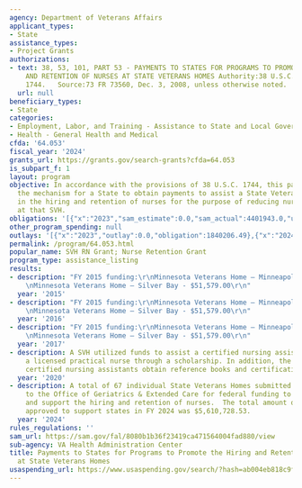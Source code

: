 ```yaml
---
agency: Department of Veterans Affairs
applicant_types:
- State
assistance_types:
- Project Grants
authorizations:
- text: 38, 53, 101, PART 53 - PAYMENTS TO STATES FOR PROGRAMS TO PROMOTE THE HIRING
    AND RETENTION OF NURSES AT STATE VETERANS HOMES Authority:38 U.S.C. 101, 501,
    1744.   Source:73 FR 73560, Dec. 3, 2008, unless otherwise noted.
  url: null
beneficiary_types:
- State
categories:
- Employment, Labor, and Training - Assistance to State and Local Governments
- Health - General Health and Medical
cfda: '64.053'
fiscal_year: '2024'
grants_url: https://grants.gov/search-grants?cfda=64.053
is_subpart_f: 1
layout: program
objective: In accordance with the provisions of 38 U.S.C. 1744, this part sets forth
  the mechanism for a State to obtain payments to assist a State Veterans Home (SVH)
  in the hiring and retention of nurses for the purpose of reducing nursing shortages
  at that SVH.
obligations: '[{"x":"2023","sam_estimate":0.0,"sam_actual":4401943.0,"usa_spending_actual":1928083.27},{"x":"2024","sam_estimate":0.0,"sam_actual":5610728.0,"usa_spending_actual":4712472.64},{"x":"2025","sam_estimate":0.0,"sam_actual":5000000.0,"usa_spending_actual":0.0}]'
other_program_spending: null
outlays: '[{"x":"2023","outlay":0.0,"obligation":1840206.49},{"x":"2024","outlay":2086197.28,"obligation":4800349.42},{"x":"2025","outlay":0.0,"obligation":0.0}]'
permalink: /program/64.053.html
popular_name: SVH RN Grant; Nurse Retention Grant
program_type: assistance_listing
results:
- description: "FY 2015 funding:\r\nMinnesota Veterans Home – Minneapolis - $62,142.60\r\
    \nMinnesota Veterans Home – Silver Bay - $51,579.00\r\n"
  year: '2015'
- description: "FY 2015 funding:\r\nMinnesota Veterans Home – Minneapolis - $62,142.60\r\
    \nMinnesota Veterans Home – Silver Bay - $51,579.00\r\n"
  year: '2016'
- description: "FY 2015 funding:\r\nMinnesota Veterans Home – Minneapolis - $62,142.60\r\
    \nMinnesota Veterans Home – Silver Bay - $51,579.00\r\n"
  year: '2017'
- description: A SVH utilized funds to assist a certified nursing assistant become
    a licensed practical nurse through a scholarship. In addition, the SVH assisted
    certified nursing assistants obtain reference books and certifications.
  year: '2020'
- description: A total of 67 individual State Veterans Homes submitted an application
    to the Office of Geriatrics & Extended Care for federal funding to states to promote
    and support the hiring and retention of nurses.  The total amount of federal funding
    approved to support states in FY 2024 was $5,610,728.53.
  year: '2024'
rules_regulations: ''
sam_url: https://sam.gov/fal/8080b1b36f23419ca471564004fad880/view
sub-agency: VA Health Administration Center
title: Payments to States for Programs to Promote the Hiring and Retention of Nurses
  at State Veterans Homes
usaspending_url: https://www.usaspending.gov/search/?hash=ab004eb818c9f02ef4923f6f0f8ece76
---
```

